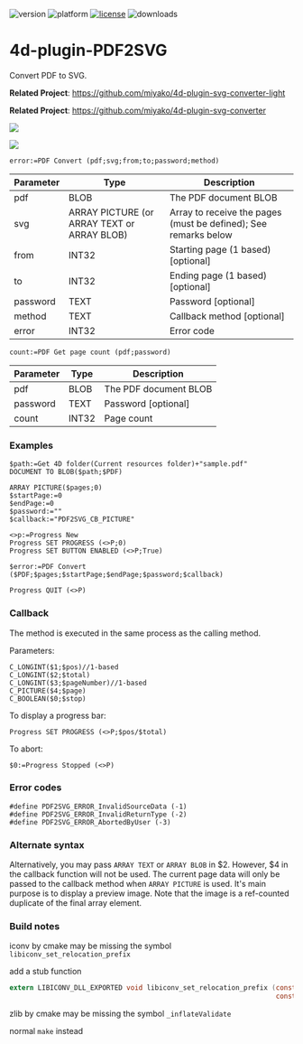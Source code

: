 ![version](https://img.shields.io/badge/version-16%2B-8331AE)
![platform](https://img.shields.io/static/v1?label=platform&message=mac-intel%20|%20win-64&color=blue)
[![license](https://img.shields.io/github/license/miyako/4d-plugin-PDF2SVG)](LICENSE)
![downloads](https://img.shields.io/github/downloads/miyako/4d-plugin-PDF2SVG/total)

# 4d-plugin-PDF2SVG
Convert PDF to SVG.

**Related Project**: https://github.com/miyako/4d-plugin-svg-converter-light

**Related Project**: https://github.com/miyako/4d-plugin-svg-converter

![](https://github.com/miyako/4d-plugin-PDF2SVG/blob/master/images/screenshot.png)

![](https://github.com/miyako/4d-plugin-PDF2SVG/blob/master/images/screenshot-w.png)

```
error:=PDF Convert (pdf;svg;from;to;password;method)
```

Parameter|Type|Description
------------|------|----
pdf|BLOB|The PDF document BLOB
svg|ARRAY PICTURE (or ARRAY TEXT or ARRAY BLOB)|Array to receive the pages (must be defined); See remarks below
from|INT32|Starting page (1 based) [optional]
to|INT32|Ending page (1 based) [optional]
password|TEXT|Password [optional]
method|TEXT|Callback method [optional]
error|INT32|Error code

```
count:=PDF Get page count (pdf;password)
```

Parameter|Type|Description
------------|------|----
pdf|BLOB|The PDF document BLOB
password|TEXT|Password [optional]
count|INT32|Page count

### Examples

```
$path:=Get 4D folder(Current resources folder)+"sample.pdf"
DOCUMENT TO BLOB($path;$PDF)

ARRAY PICTURE($pages;0)
$startPage:=0
$endPage:=0
$password:=""
$callback:="PDF2SVG_CB_PICTURE"

<>p:=Progress New 
Progress SET PROGRESS (<>P;0)
Progress SET BUTTON ENABLED (<>P;True)

$error:=PDF Convert ($PDF;$pages;$startPage;$endPage;$password;$callback)

Progress QUIT (<>P)
```

### Callback

The method is executed in the same process as the calling method.

Parameters:

```
C_LONGINT($1;$pos)//1-based
C_LONGINT($2;$total)
C_LONGINT($3;$pageNumber)//1-based
C_PICTURE($4;$page)
C_BOOLEAN($0;$stop)
```

To display a progress bar:

```
Progress SET PROGRESS (<>P;$pos/$total)
```

To abort:

```
$0:=Progress Stopped (<>P)
```

### Error codes

```
#define PDF2SVG_ERROR_InvalidSourceData (-1)
#define PDF2SVG_ERROR_InvalidReturnType (-2)
#define PDF2SVG_ERROR_AbortedByUser (-3)
```

### Alternate syntax

Alternatively, you may pass ```ARRAY TEXT``` or ```ARRAY BLOB``` in $2. However, $4 in the callback function will not be used. The current page data will only be passed to the callback method when ```ARRAY PICTURE``` is used. It's main purpose is to  display a preview image. Note that the image is a ref-counted duplicate of the final array element. 

### Build notes

iconv by cmake may be missing the symbol `libiconv_set_relocation_prefix`

add a stub function

```c
extern LIBICONV_DLL_EXPORTED void libiconv_set_relocation_prefix (const char *orig_prefix,
                                                                  const char *curr_prefix){do {} while(0);}
```

zlib by cmake may be missing the symbol `_inflateValidate`

normal `make` instead

